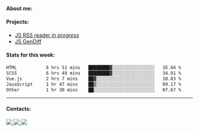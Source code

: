#### About me:

#### Projects:
- [JS RSS reader *in progress*](https://github.com/GKoil/frontend-project-lvl3)
- [JS GenDiff](https://github.com/GKoil/GenDiff)

#### Stats for this week:
<!--START_SECTION:waka-->

```txt
HTML           6 hrs 51 mins   ████████▓░░░░░░░░░░░░░░░░   35.04 %
SCSS           6 hrs 49 mins   ████████▓░░░░░░░░░░░░░░░░   34.91 %
Vue.js         2 hrs 7 mins    ██▓░░░░░░░░░░░░░░░░░░░░░░   10.83 %
JavaScript     1 hr 47 mins    ██▒░░░░░░░░░░░░░░░░░░░░░░   09.17 %
Other          1 hr 30 mins    ██░░░░░░░░░░░░░░░░░░░░░░░   07.67 %
```

<!--END_SECTION:waka-->
---
#### Contacts:

<a target='_blank' title='LinkedIn' href="https://www.linkedin.com/in/gkoil/">
  <img src="https://img.shields.io/badge/LinkedIn-0077B5?style=for-the-badge&logo=linkedin&logoColor=white" />
</a>
<a target='_blank' title='Telegram' href="https://t.me/gkoil">
  <img src="https://img.shields.io/badge/Telegram-2CA5E0?style=for-the-badge&logo=telegram&logoColor=white" />
</a>
<a target='_blank' title='Gmail' href="mailto: gk.grigorev@gmail.com">
  <img src="https://img.shields.io/badge/Gmail-D14836?style=for-the-badge&logo=gmail&logoColor=white" />
</a>

